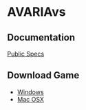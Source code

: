 # AVARIAvs

## Documentation

[Public Specs](https://docs.google.com/spreadsheets/d/1yFra5f8A54g_8NFJrj_l5muMESH_78FmuFFdfK599PE/edit#gid=1309625508)

## Download Game

- [Windows](https://www.dropbox.com/s/yw2x0wjnxdxbvxj/AVARIAvs-beta-1-1-win.zip?dl=0)
- [Mac OSX](https://www.dropbox.com/s/ipgc5nwjj0epivh/AVARIAvs-beta1-1-mac.zip?dl=0)
